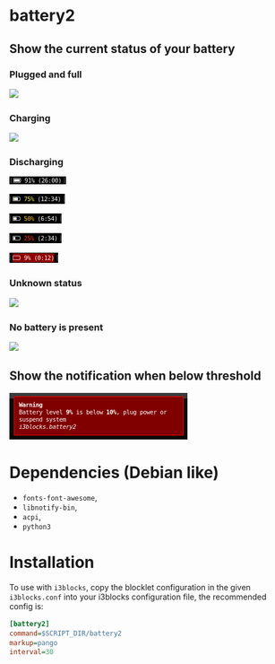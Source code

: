# battery2

## Show the current status of your battery

### Plugged and full
![](images/full.png)

### Charging
![](images/charging.png)

### Discharging
![](images/unplugged_full.png)

![](images/unplugged_75.png)

![](images/unplugged_50.png)

![](images/unplugged_25.png)

![](images/unplugged_empty.png)

### Unknown status
![](images/unknown.png)

### No battery is present
![](images/nobattery.png)

## Show the notification when below threshold

![](images/warning_threshold.png)

# Dependencies (Debian like)

- `fonts-font-awesome`,
- `libnotify-bin`,
- `acpi`,
- `python3`

# Installation

To use with `i3blocks`, copy the blocklet configuration in the given
`i3blocks.conf` into your i3blocks configuration file, the recommended
config is:

```INI
[battery2]
command=$SCRIPT_DIR/battery2
markup=pango
interval=30
```
